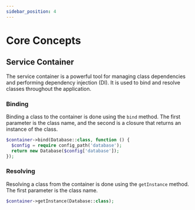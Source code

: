 ```yaml
---
sidebar_position: 4
---
```


# Core Concepts

## Service Container
The service container is a powerful tool for managing class dependencies and performing dependency injection (DI). It is used to bind and resolve classes throughout the application.

### Binding
Binding a class to the container is done using the `bind` method. The first parameter is the class name, and the second is a closure that returns an instance of the class.

```php showLineNumbers
$container->bind(Database::class, function () {
  $config = require config_path('database');
  return new Database($config['database']);
});
```

### Resolving
Resolving a class from the container is done using the `getInstance` method. The first parameter is the class name.

```php showLineNumbers
$container->getInstance(Database::class);
```

